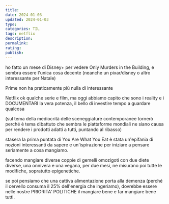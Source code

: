 ```yaml
---
title: 
date: 2024-01-03
updated: 2024-01-03
type: 
categories: TIL
tags: netflix
description: 
permalink: 
rating: 
publish: 
---
```

ho fatto un mese di Disney+ per vedere Only Murders in the Building, e sembra essere l'unica cosa decente (neanche un pixar/disney o altro interessante per Natale)

Prime non ha praticamente più nulla di interessante

Netflix ok qualche serie e film, ma oggi abbiamo capito che sono i reality e i DOCUMENTARI la vera potenza, il bello di investire tempo a guardare qualcosa

(sul tema della mediocrità delle sceneggiature contemporanee tornerò perché è tema dibattuto che sembra le piattaforme mondiali ne siano causa per rendere i prodotti adatti a tutti, puntando al ribasso)

stasera la prima puntata di You Are What You Eat è stata un'epifania di nozioni interessanti da sapere e un'ispirazione per iniziare a pensare seriamente a cosa mangiamo.

facendo mangiare diverse coppie di gemelli omozigoti con due diete diverse, una onnivera e una vegana, per due mesi, ne misurano poi tutte le modifiche, sopratutto epigenetiche.

se poi pensiamo che una cattiva alimentazione porta alla demenza (perché il cervello consuma il 25% dell'energia che ingeriamo), dovrebbe essere nelle nostre PRIORITA' POLITICHE il mangiare bene e far mangiare bene tutti.